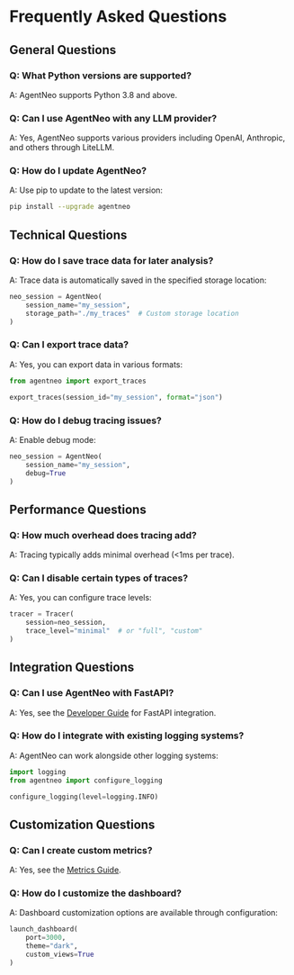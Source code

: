 # Frequently Asked Questions

## General Questions

### Q: What Python versions are supported?
A: AgentNeo supports Python 3.8 and above.

### Q: Can I use AgentNeo with any LLM provider?
A: Yes, AgentNeo supports various providers including OpenAI, Anthropic, and others through LiteLLM.

### Q: How do I update AgentNeo?
A: Use pip to update to the latest version:
```bash
pip install --upgrade agentneo
```

## Technical Questions

### Q: How do I save trace data for later analysis?
A: Trace data is automatically saved in the specified storage location:
```python
neo_session = AgentNeo(
    session_name="my_session",
    storage_path="./my_traces"  # Custom storage location
)
```

### Q: Can I export trace data?
A: Yes, you can export data in various formats:
```python
from agentneo import export_traces

export_traces(session_id="my_session", format="json")
```

### Q: How do I debug tracing issues?
A: Enable debug mode:
```python
neo_session = AgentNeo(
    session_name="my_session",
    debug=True
)
```

## Performance Questions

### Q: How much overhead does tracing add?
A: Tracing typically adds minimal overhead (<1ms per trace).

### Q: Can I disable certain types of traces?
A: Yes, you can configure trace levels:
```python
tracer = Tracer(
    session=neo_session,
    trace_level="minimal"  # or "full", "custom"
)
```

## Integration Questions

### Q: Can I use AgentNeo with FastAPI?
A: Yes, see the [Developer Guide](../developer-guide/advanced-usage.md) for FastAPI integration.

### Q: How do I integrate with existing logging systems?
A: AgentNeo can work alongside other logging systems:
```python
import logging
from agentneo import configure_logging

configure_logging(level=logging.INFO)
```

## Customization Questions

### Q: Can I create custom metrics?
A: Yes, see the [Metrics Guide](../metrics/supported-metrics.md#custom-metrics).

### Q: How do I customize the dashboard?
A: Dashboard customization options are available through configuration:
```python
launch_dashboard(
    port=3000,
    theme="dark",
    custom_views=True
)
```